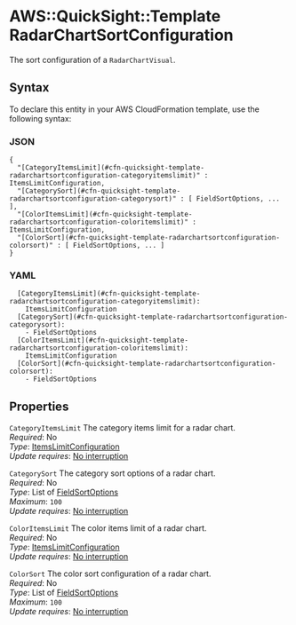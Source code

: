 # AWS::QuickSight::Template RadarChartSortConfiguration<a name="aws-properties-quicksight-template-radarchartsortconfiguration"></a>

The sort configuration of a `RadarChartVisual`\.

## Syntax<a name="aws-properties-quicksight-template-radarchartsortconfiguration-syntax"></a>

To declare this entity in your AWS CloudFormation template, use the following syntax:

### JSON<a name="aws-properties-quicksight-template-radarchartsortconfiguration-syntax.json"></a>

```
{
  "[CategoryItemsLimit](#cfn-quicksight-template-radarchartsortconfiguration-categoryitemslimit)" : ItemsLimitConfiguration,
  "[CategorySort](#cfn-quicksight-template-radarchartsortconfiguration-categorysort)" : [ FieldSortOptions, ... ],
  "[ColorItemsLimit](#cfn-quicksight-template-radarchartsortconfiguration-coloritemslimit)" : ItemsLimitConfiguration,
  "[ColorSort](#cfn-quicksight-template-radarchartsortconfiguration-colorsort)" : [ FieldSortOptions, ... ]
}
```

### YAML<a name="aws-properties-quicksight-template-radarchartsortconfiguration-syntax.yaml"></a>

```
  [CategoryItemsLimit](#cfn-quicksight-template-radarchartsortconfiguration-categoryitemslimit): 
    ItemsLimitConfiguration
  [CategorySort](#cfn-quicksight-template-radarchartsortconfiguration-categorysort): 
    - FieldSortOptions
  [ColorItemsLimit](#cfn-quicksight-template-radarchartsortconfiguration-coloritemslimit): 
    ItemsLimitConfiguration
  [ColorSort](#cfn-quicksight-template-radarchartsortconfiguration-colorsort): 
    - FieldSortOptions
```

## Properties<a name="aws-properties-quicksight-template-radarchartsortconfiguration-properties"></a>

`CategoryItemsLimit`  <a name="cfn-quicksight-template-radarchartsortconfiguration-categoryitemslimit"></a>
The category items limit for a radar chart\.  
*Required*: No  
*Type*: [ItemsLimitConfiguration](aws-properties-quicksight-template-itemslimitconfiguration.md)  
*Update requires*: [No interruption](https://docs.aws.amazon.com/AWSCloudFormation/latest/UserGuide/using-cfn-updating-stacks-update-behaviors.html#update-no-interrupt)

`CategorySort`  <a name="cfn-quicksight-template-radarchartsortconfiguration-categorysort"></a>
The category sort options of a radar chart\.  
*Required*: No  
*Type*: List of [FieldSortOptions](aws-properties-quicksight-template-fieldsortoptions.md)  
*Maximum*: `100`  
*Update requires*: [No interruption](https://docs.aws.amazon.com/AWSCloudFormation/latest/UserGuide/using-cfn-updating-stacks-update-behaviors.html#update-no-interrupt)

`ColorItemsLimit`  <a name="cfn-quicksight-template-radarchartsortconfiguration-coloritemslimit"></a>
The color items limit of a radar chart\.  
*Required*: No  
*Type*: [ItemsLimitConfiguration](aws-properties-quicksight-template-itemslimitconfiguration.md)  
*Update requires*: [No interruption](https://docs.aws.amazon.com/AWSCloudFormation/latest/UserGuide/using-cfn-updating-stacks-update-behaviors.html#update-no-interrupt)

`ColorSort`  <a name="cfn-quicksight-template-radarchartsortconfiguration-colorsort"></a>
The color sort configuration of a radar chart\.  
*Required*: No  
*Type*: List of [FieldSortOptions](aws-properties-quicksight-template-fieldsortoptions.md)  
*Maximum*: `100`  
*Update requires*: [No interruption](https://docs.aws.amazon.com/AWSCloudFormation/latest/UserGuide/using-cfn-updating-stacks-update-behaviors.html#update-no-interrupt)